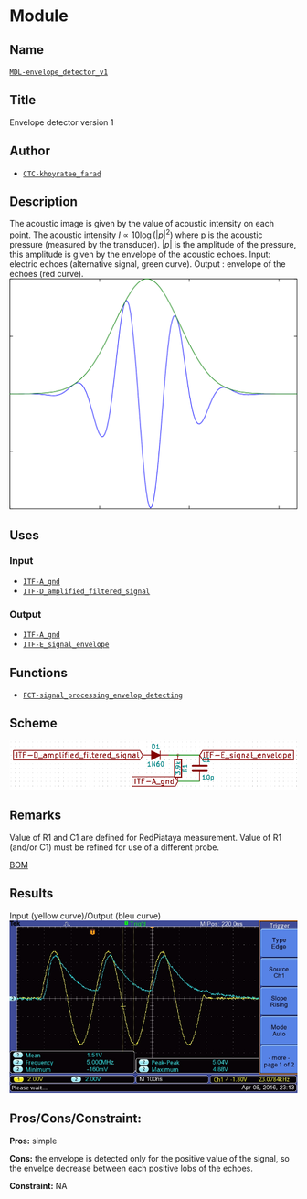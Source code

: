 # Module
<!---![](viewme.png)--->

## Name
[`MDL-envelope_detector_v1`]()

## Title
Envelope detector version 1

## Author
* [`CTC-khoyratee_farad`]()

## Description
The acoustic image is given by the value of acoustic intensity on each point. The acoustic intensity $I \propto 10 \log \left( \left| p \right|^2\right)$ where p is the acoustic pressure (measured by the transducer). $\left| p \right|$ is the amplitude of the pressure, this amplitude is given by the envelope of the acoustic echoes.
Input: electric echoes (alternative signal, green curve).
Output : envelope of the echoes (red curve).
![](./images/pulseb.png)

## Uses
### Input
* [`ITF-A_gnd`]()
* [`ITF-D_amplified_filtered_signal`]()

### Output
* [`ITF-A_gnd`]()
* [`ITF-E_signal_envelope`]()

## Functions
* [`FCT-signal_processing_envelop_detecting`]()

## Scheme
![](images/scheme.png)

## Remarks
Value of R1 and C1 are defined for RedPiataya measurement.
Value of R1 (and/or C1) must be refined for use of a different probe.

[BOM](./src/MDL-envelope_detector_v1.csv)

## Results
Input (yellow curve)/Output (bleu curve)
![](./images/result.jpg)

## Pros/Cons/Constraint:

**Pros:** simple

**Cons:** the envelope is detected only for the positive value of the signal, so the envelpe decrease between each positive lobs of the echoes.

**Constraint:** NA
